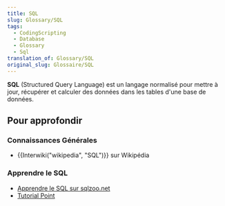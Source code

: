 ```yaml
---
title: SQL
slug: Glossary/SQL
tags:
  - CodingScripting
  - Database
  - Glossary
  - Sql
translation_of: Glossary/SQL
original_slug: Glossaire/SQL
---
```

**SQL** (Structured Query Language) est un langage normalisé pour mettre à jour, récupérer et calculer des données dans les tables d'une base de données.

## Pour approfondir

### Connaissances Générales

- {{Interwiki("wikipedia", "SQL")}} sur Wikipédia

### Apprendre le SQL

- [Apprendre le SQL sur sqlzoo.net](http://sqlzoo.net/wiki/SQL_Tutorial)
- [Tutorial Point](http://www.tutorialspoint.com/sql/)
